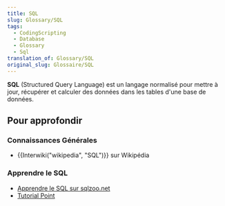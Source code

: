 ```yaml
---
title: SQL
slug: Glossary/SQL
tags:
  - CodingScripting
  - Database
  - Glossary
  - Sql
translation_of: Glossary/SQL
original_slug: Glossaire/SQL
---
```

**SQL** (Structured Query Language) est un langage normalisé pour mettre à jour, récupérer et calculer des données dans les tables d'une base de données.

## Pour approfondir

### Connaissances Générales

- {{Interwiki("wikipedia", "SQL")}} sur Wikipédia

### Apprendre le SQL

- [Apprendre le SQL sur sqlzoo.net](http://sqlzoo.net/wiki/SQL_Tutorial)
- [Tutorial Point](http://www.tutorialspoint.com/sql/)
